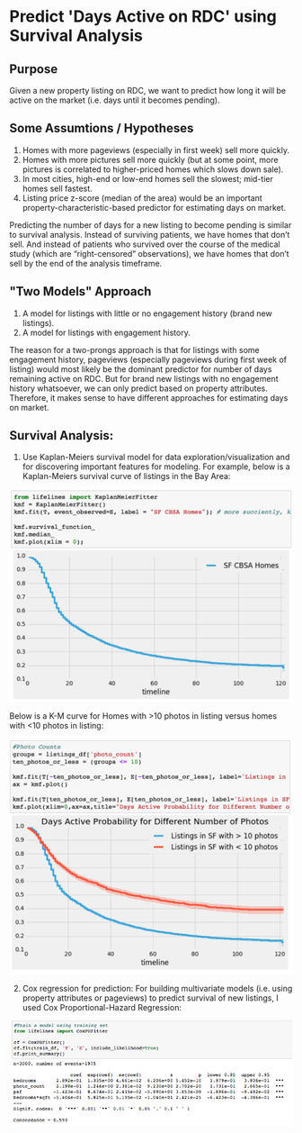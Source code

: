 Predict 'Days Active on RDC' using Survival Analysis
===================

## Purpose

Given a new property listing on RDC, we want to predict how long it will be active on the market (i.e. days until it becomes pending).

## Some Assumtions / Hypotheses

1. Homes with more pageviews (especially in first week) sell more quickly.
2. Homes with more pictures sell more quickly (but at some point, more pictures is correlated to higher-priced homes which slows down sale).
3. In most cities, high-end or low-end homes sell the slowest; mid-tier homes sell fastest. 
4. Listing price z-score (median of the area) would be an important property-characteristic-based predictor for estimating days on market.

Predicting the number of days for a new listing to become pending is similar to survival analysis. Instead of surviving patients, we have homes that don’t sell. And instead of patients who survived over the course of the medical study (which are “right-censored” observations), we have homes that don’t sell by the end of the analysis timeframe.

## "Two Models" Approach

1. A model for listings with little or no engagement history (brand new listings).
2. A model for listings with engagement history.

The reason for a two-prongs approach is that for listings with some engagement history, pageviews (especially pageviews during first week of listing) would most likely be the dominant predictor for number of days remaining active on RDC. But for brand new listings with no engagement history whatsoever, we can only predict based on property attributes. Therefore, it makes sense to have different approaches for estimating days on market.

## Survival Analysis:

1. Use Kaplan-Meiers survival model for data exploration/visualization and for discovering important features for modeling. For example, below is a Kaplan-Meiers survival curve of listings in the Bay Area:

![survival-curve](images/SF_Survival_Curve.png)


Below is a K-M curve for Homes with >10 photos in listing versus homes with <10 photos in listing:

![survival-curve](images/Photos_Survival_Curve.png)


2. Cox regression for prediction: For building multivariate models (i.e. using property attributes or pageviews) to predict survival of new listings, I used Cox Proportional-Hazard Regression:

![cox](images/Cox.png)


